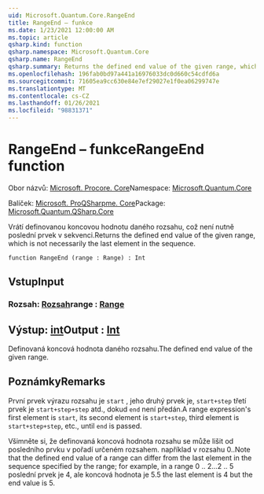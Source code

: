 ```yaml
---
uid: Microsoft.Quantum.Core.RangeEnd
title: RangeEnd – funkce
ms.date: 1/23/2021 12:00:00 AM
ms.topic: article
qsharp.kind: function
qsharp.namespace: Microsoft.Quantum.Core
qsharp.name: RangeEnd
qsharp.summary: Returns the defined end value of the given range, which is not necessarily the last element in the sequence.
ms.openlocfilehash: 196fab0bd97a441a16976033dc0d660c54cdfd6a
ms.sourcegitcommit: 71605ea9cc630e84e7ef29027e1f0ea06299747e
ms.translationtype: MT
ms.contentlocale: cs-CZ
ms.lasthandoff: 01/26/2021
ms.locfileid: "98831371"
---
```

# <a name="rangeend-function"></a><span data-ttu-id="9ae8f-102">RangeEnd – funkce</span><span class="sxs-lookup"><span data-stu-id="9ae8f-102">RangeEnd function</span></span>

<span data-ttu-id="9ae8f-103">Obor názvů: [Microsoft. Procore. Core](xref:Microsoft.Quantum.Core)</span><span class="sxs-lookup"><span data-stu-id="9ae8f-103">Namespace: [Microsoft.Quantum.Core](xref:Microsoft.Quantum.Core)</span></span>

<span data-ttu-id="9ae8f-104">Balíček: [Microsoft. ProQSharpme. Core](https://nuget.org/packages/Microsoft.Quantum.QSharp.Core)</span><span class="sxs-lookup"><span data-stu-id="9ae8f-104">Package: [Microsoft.Quantum.QSharp.Core](https://nuget.org/packages/Microsoft.Quantum.QSharp.Core)</span></span>


<span data-ttu-id="9ae8f-105">Vrátí definovanou koncovou hodnotu daného rozsahu, což není nutně poslední prvek v sekvenci.</span><span class="sxs-lookup"><span data-stu-id="9ae8f-105">Returns the defined end value of the given range, which is not necessarily the last element in the sequence.</span></span>

```qsharp
function RangeEnd (range : Range) : Int
```


## <a name="input"></a><span data-ttu-id="9ae8f-106">Vstup</span><span class="sxs-lookup"><span data-stu-id="9ae8f-106">Input</span></span>

### <a name="range--range"></a><span data-ttu-id="9ae8f-107">Rozsah: [Rozsah](xref:microsoft.quantum.lang-ref.range)</span><span class="sxs-lookup"><span data-stu-id="9ae8f-107">range : [Range](xref:microsoft.quantum.lang-ref.range)</span></span>





## <a name="output--int"></a><span data-ttu-id="9ae8f-108">Výstup: [int](xref:microsoft.quantum.lang-ref.int)</span><span class="sxs-lookup"><span data-stu-id="9ae8f-108">Output : [Int](xref:microsoft.quantum.lang-ref.int)</span></span>

<span data-ttu-id="9ae8f-109">Definovaná koncová hodnota daného rozsahu.</span><span class="sxs-lookup"><span data-stu-id="9ae8f-109">The defined end value of the given range.</span></span>

## <a name="remarks"></a><span data-ttu-id="9ae8f-110">Poznámky</span><span class="sxs-lookup"><span data-stu-id="9ae8f-110">Remarks</span></span>

<span data-ttu-id="9ae8f-111">První prvek výrazu rozsahu je `start` , jeho druhý prvek je, `start+step` třetí prvek je `start+step+step` atd., dokud `end` není předán.</span><span class="sxs-lookup"><span data-stu-id="9ae8f-111">A range expression's first element is `start`, its second element is `start+step`, third element is `start+step+step`, etc., until `end` is passed.</span></span>

<span data-ttu-id="9ae8f-112">Všimněte si, že definovaná koncová hodnota rozsahu se může lišit od posledního prvku v pořadí určeném rozsahem. například v rozsahu 0..</span><span class="sxs-lookup"><span data-stu-id="9ae8f-112">Note that the defined end value of a range can differ from the last element in the sequence specified by the range; for example, in a range 0 ..</span></span> <span data-ttu-id="9ae8f-113">2...</span><span class="sxs-lookup"><span data-stu-id="9ae8f-113">2 ..</span></span> <span data-ttu-id="9ae8f-114">5 poslední prvek je 4, ale koncová hodnota je 5.</span><span class="sxs-lookup"><span data-stu-id="9ae8f-114">5 the last element is 4 but the end value is 5.</span></span>